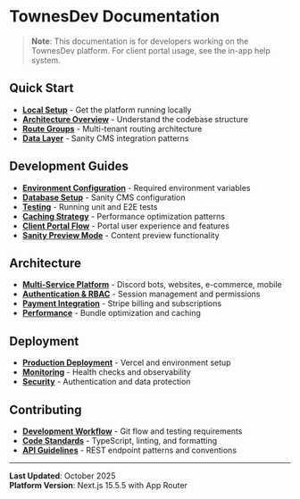 # TownesDev Documentation

> **Note**: This documentation is for developers working on the TownesDev platform. For client portal usage, see the in-app help system.

## Quick Start

- [**Local Setup**](./setup/local-development.md) - Get the platform running locally
- [**Architecture Overview**](./architecture/overview.md) - Understand the codebase structure
- [**Route Groups**](./architecture/route-groups.md) - Multi-tenant routing architecture
- [**Data Layer**](./architecture/data-layer.md) - Sanity CMS integration patterns

## Development Guides

- [**Environment Configuration**](./setup/environment.md) - Required environment variables
- [**Database Setup**](./setup/sanity.md) - Sanity CMS configuration
- [**Testing**](./guides/testing.md) - Running unit and E2E tests
- [**Caching Strategy**](./architecture/caching.md) - Performance optimization patterns
- [**Client Portal Flow**](./guides/portal-flow.md) - Portal user experience and features
- [**Sanity Preview Mode**](./guides/sanity-preview.md) - Content preview functionality

## Architecture

- [**Multi-Service Platform**](./architecture/multi-service.md) - Discord bots, websites, e-commerce, mobile
- [**Authentication & RBAC**](./architecture/auth.md) - Session management and permissions
- [**Payment Integration**](./architecture/payments.md) - Stripe billing and subscriptions
- [**Performance**](./architecture/performance.md) - Bundle optimization and caching

## Deployment

- [**Production Deployment**](./setup/deployment.md) - Vercel and environment setup
- [**Monitoring**](./guides/monitoring.md) - Health checks and observability
- [**Security**](./guides/security.md) - Authentication and data protection

## Contributing

- [**Development Workflow**](./guides/workflow.md) - Git flow and testing requirements
- [**Code Standards**](./guides/standards.md) - TypeScript, linting, and formatting
- [**API Guidelines**](./guides/api.md) - REST endpoint patterns and conventions

---

**Last Updated**: October 2025  
**Platform Version**: Next.js 15.5.5 with App Router
